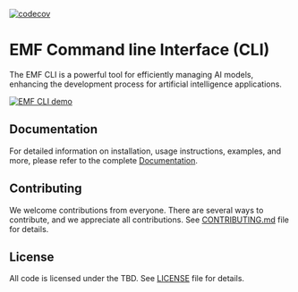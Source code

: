 [![codecov](https://codecov.io/gh/easy-model-fusion/emf-cli/graph/badge.svg?token=3SQXYCHS25)](https://codecov.io/gh/easy-model-fusion/emf-cli)

# EMF Command line Interface (CLI)

The EMF CLI is a powerful tool for efficiently managing AI models, enhancing the development process for artificial
intelligence applications.

[![EMF CLI demo](https://asciinema.org/a/650190.svg)](https://asciinema.org/a/650190?autoplay=1)

## Documentation

For detailed information on installation, usage instructions, examples, and
more, please refer to the complete [Documentation](https://easy-model-fusion.github.io/docs/).

## Contributing

We welcome contributions from everyone. There are several ways to contribute, and we appreciate all contributions.
See [CONTRIBUTING.md](./CONTRIBUTING.md) file for details.

## License

All code is licensed under the TBD. See [LICENSE](./LICENSE) file for
details.
